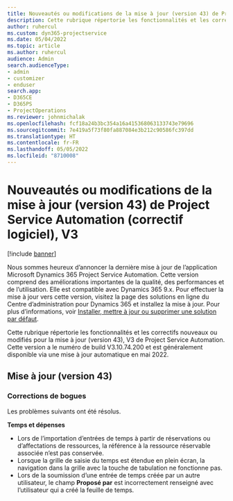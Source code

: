 ```yaml
---
title: Nouveautés ou modifications de la mise à jour (version 43) de Project Service Automation (correctif logiciel), V3
description: Cette rubrique répertorie les fonctionnalités et les correctifs disponibles dans la mise à jour de la version 43, V3 de Microsoft Dynamics 365 Project Service Automation.
author: ruhercul
ms.custom: dyn365-projectservice
ms.date: 05/04/2022
ms.topic: article
ms.author: ruhercul
audience: Admin
search.audienceType:
- admin
- customizer
- enduser
search.app:
- D365CE
- D365PS
- ProjectOperations
ms.reviewer: johnmichalak
ms.openlocfilehash: fcf18a24b3bc354a16a415368063133743e79696
ms.sourcegitcommit: 7e419a5f73f80fa887084e3b212c90586fc397dd
ms.translationtype: HT
ms.contentlocale: fr-FR
ms.lasthandoff: 05/05/2022
ms.locfileid: "8710008"
---
```

# <a name="whats-new-or-changed-in-project-service-automation-update-release-43-v3"></a>Nouveautés ou modifications de la mise à jour (version 43) de Project Service Automation (correctif logiciel), V3

[!include [banner](../includes/psa-now-project-operations.md)]

Nous sommes heureux d’annoncer la dernière mise à jour de l’application Microsoft Dynamics 365 Project Service Automation. Cette version comprend des améliorations importantes de la qualité, des performances et de l’utilisation. Elle est compatible avec Dynamics 365 9.x. Pour effectuer la mise à jour vers cette version, visitez la page des solutions en ligne du Centre d’administration pour Dynamics 365 et installez la mise à jour. Pour plus d’informations, voir [Installer, mettre à jour ou supprimer une solution par défaut](/power-platform/admin/install-remove-preferred-solution).

Cette rubrique répertorie les fonctionnalités et les correctifs nouveaux ou modifiés pour la mise à jour (version 43), V3 de Project Service Automation. Cette version a le numéro de build V3.10.74.200 et est généralement disponible via une mise à jour automatique en mai 2022.

## <a name="update-release-43"></a>Mise à jour (version 43)

### <a name="bug-fixes"></a>Corrections de bogues

Les problèmes suivants ont été résolus.


**Temps et dépenses**

- Lors de l’importation d’entrées de temps à partir de réservations ou d’affectations de ressources, la référence à la ressource réservable associée n’est pas conservée.
- Lorsque la grille de saisie du temps est étendue en plein écran, la navigation dans la grille avec la touche de tabulation ne fonctionne pas.
- Lors de la soumission d’une entrée de temps créée par un autre utilisateur, le champ **Proposé par** est incorrectement renseigné avec l’utilisateur qui a créé la feuille de temps.
